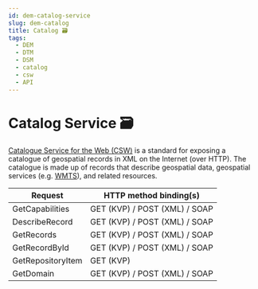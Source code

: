 ```yaml
---
id: dem-catalog-service
slug: dem-catalog
title: Catalog 🗃️
tags:
  - DEM
  - DTM
  - DSM
  - catalog
  - csw
  - API
---
```


# Catalog Service 🗃️
 [Catalogue Service for the Web (CSW)](/docs/ogc/protocols/ogc-csw/ogc-csw) is a standard for exposing a catalogue of geospatial records in XML on the Internet (over HTTP). The catalogue is made up of records that describe geospatial data, geospatial services (e.g. [WMTS](/docs/ogc/protocols/ogc-wmts)), and related resources.

| **Request** | **HTTP method binding(s)** |
| ----------- | ----------- |
| GetCapabilities | GET (KVP) / POST (XML) / SOAP |
| DescribeRecord | GET (KVP) / POST (XML) / SOAP |
| GetRecords | GET (KVP) / POST (XML) / SOAP |
| GetRecordById | GET (KVP) / POST (XML) / SOAP |
| GetRepositoryItem | GET (KVP) |
| GetDomain | GET (KVP) / POST (XML) / SOAP |
